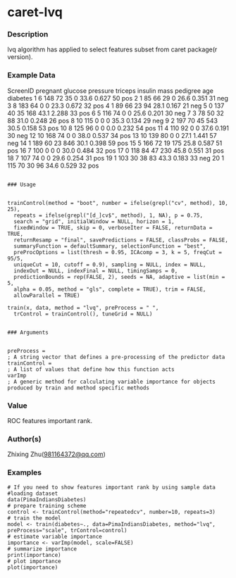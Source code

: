 # caret-lvq

### Description
lvq algorithm has applied to select features subset from caret package(r version).

### Example Data
ScreenID   pregnant  glucose   pressure triceps insulin   mass    pedigree    age     diabetes
1          6         148       72        35       0       33.6    0.627       50      pos
2          1          85       66        29       0       26.6    0.351       31      neg
3          8         183       64         0       0       23.3    0.672       32      pos
4          1          89       66        23      94       28.1    0.167       21      neg
5          0         137       40        35     168       43.1    2.288       33      pos
6          5         116       74         0       0       25.6    0.201       30      neg
7          3          78       50        32      88       31.0    0.248       26      pos
8         10         115        0         0       0       35.3    0.134       29      neg
9          2         197       70        45     543       30.5    0.158       53      pos
10         8         125       96         0       0        0.0    0.232       54      pos
11         4         110       92         0       0       37.6    0.191       30      neg
12        10         168       74         0       0       38.0    0.537       34      pos
13        10         139       80         0       0       27.1    1.441       57      neg
14         1         189       60        23     846       30.1    0.398       59      pos
15         5         166       72        19     175       25.8    0.587       51      pos
16         7         100        0         0       0       30.0    0.484       32      pos
17         0         118       84        47     230       45.8    0.551       31      pos
18         7         107       74         0       0       29.6    0.254       31      pos
19         1         103       30        38      83       43.3    0.183       33      neg
20         1         115       70        30      96       34.6    0.529       32      pos

```

### Usage

```
```

trainControl(method = "boot", number = ifelse(grepl("cv", method), 10, 25),
  repeats = ifelse(grepl("[d_]cv$", method), 1, NA), p = 0.75,
  search = "grid", initialWindow = NULL, horizon = 1,
  fixedWindow = TRUE, skip = 0, verboseIter = FALSE, returnData = TRUE,
  returnResamp = "final", savePredictions = FALSE, classProbs = FALSE,
  summaryFunction = defaultSummary, selectionFunction = "best",
  preProcOptions = list(thresh = 0.95, ICAcomp = 3, k = 5, freqCut = 95/5,
  uniqueCut = 10, cutoff = 0.9), sampling = NULL, index = NULL,
  indexOut = NULL, indexFinal = NULL, timingSamps = 0,
  predictionBounds = rep(FALSE, 2), seeds = NA, adaptive = list(min = 5,
  alpha = 0.05, method = "gls", complete = TRUE), trim = FALSE,
  allowParallel = TRUE)
  
train(x, data, method = "lvq", preProcess = " ",
  trControl = trainControl(), tuneGrid = NULL)

```
```

### Arguments

```
```

preProcess = 
; A string vector that defines a pre-processing of the predictor data
trainControl = 
; A list of values that define how this function acts
varImp
; A generic method for calculating variable importance for objects produced by train and method specific methods

```

### Value
ROC features important rank.

### Author(s)
Zhixing Zhu(981164372@qq.com)

### Examples

```
# If you need to show features important rank by using sample data
#loading dataset
data(PimaIndiansDiabetes)
# prepare training scheme
control <- trainControl(method="repeatedcv", number=10, repeats=3)
# train the model
model <- train(diabetes~., data=PimaIndiansDiabetes, method="lvq", preProcess="scale", trControl=control)
# estimate variable importance
importance <- varImp(model, scale=FALSE)
# summarize importance
print(importance)
# plot importance
plot(importance)

```

